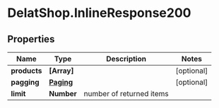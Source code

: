 # DelatShop.InlineResponse200

## Properties

Name | Type | Description | Notes
------------ | ------------- | ------------- | -------------
**products** | **[Array]** |  | [optional] 
**pagging** | [**Paging**](Paging.md) |  | [optional] 
**limit** | **Number** | number of returned items | 


